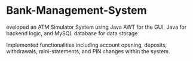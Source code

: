 # Bank-Management-System
eveloped an ATM Simulator System using Java AWT for the GUI, Java for backend logic, and MySQL database for data storage

Implemented functionalities including account opening, deposits, withdrawals, mini-statements, and PIN changes within the system.

